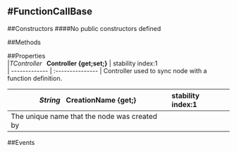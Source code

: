 #FunctionCallBase
---
##Constructors 
####No public constructors defined

##Methods  










































##Properties  
|*TController* **&nbsp;&nbsp;Controller {get;set;}** |  stability index:1  
| ------------- | :--------------- 
|  Controller used to sync node with a function definition. 


|*String* **&nbsp;&nbsp;CreationName {get;}** |  stability index:1  
| ------------- | :--------------- 
|  The unique name that the node was created by 
















































##Events  










